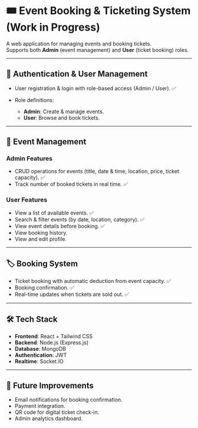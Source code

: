 # 🎟️ Event Booking & Ticketing System (Work in Progress)

A web application for managing events and booking tickets.  
Supports both **Admin** (event management) and **User** (ticket booking) roles.

---

## 🔑 Authentication & User Management
- User registration & login with role-based access (Admin / User). :white_check_mark:
  
- Role definitions:
  - **Admin**: Create & manage events. 
  - **User**: Browse and book tickets.

---

## 🎤 Event Management
### Admin Features
- CRUD operations for events (title, date & time, location, price, ticket capacity). :white_check_mark: 
- Track number of booked tickets in real time. :white_check_mark: 

### User Features
- View a list of available events. :white_check_mark: 
- Search & filter events (by date, location, category). :white_check_mark: 
- View event details before booking. :white_check_mark:  
- View booking history.
- View and edit profile.
  
---

## 🏷️ Booking System
- Ticket booking with automatic deduction from event capacity. :white_check_mark: 
- Booking confirmation. :white_check_mark: 
- Real-time updates when tickets are sold out. :white_check_mark: 

---

## 🛠 Tech Stack
- **Frontend**: React + Tailwind CSS  
- **Backend**: Node.js (Express.js)  
- **Database**: MongoDB
- **Authentication**: JWT  
- **Realtime**: Socket.IO 

---

## 🔮 Future Improvements
- Email notifications for booking confirmation.
- Payment integration.
- QR code for digital ticket check-in.
- Admin analytics dashboard.
